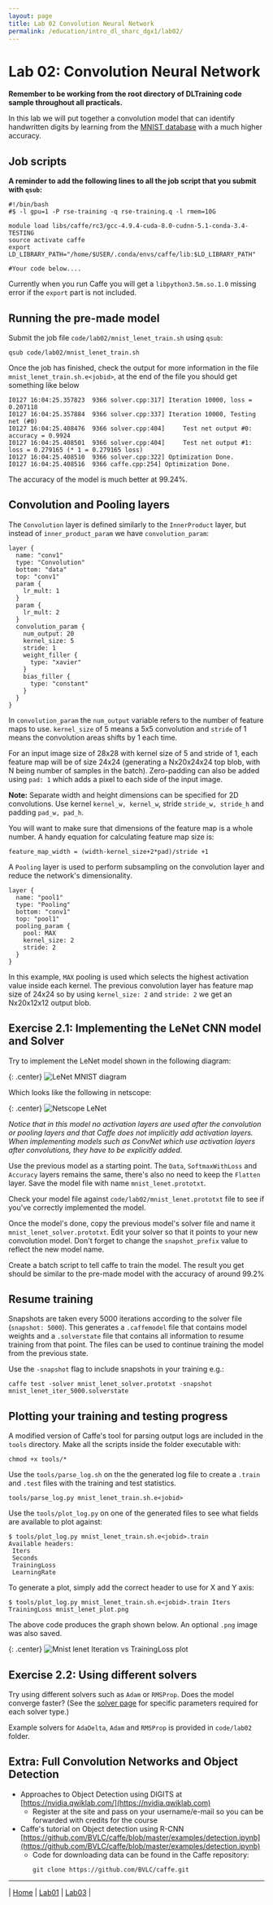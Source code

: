 ```yaml
---
layout: page
title: Lab 02 Convolution Neural Network
permalink: /education/intro_dl_sharc_dgx1/lab02/
---
```


# Lab 02: Convolution Neural Network #

**Remember to be working from the root directory of DLTraining code sample throughout all practicals.**

In this lab we will put together a convolution model that can identify handwritten digits by learning from the [MNIST database](http://yann.lecun.com/exdb/mnist/) with a much higher accuracy.

## Job scripts ##
**A reminder to add the following lines to all the job script that you submit with `qsub`:**

```
#!/bin/bash
#$ -l gpu=1 -P rse-training -q rse-training.q -l rmem=10G

module load libs/caffe/rc3/gcc-4.9.4-cuda-8.0-cudnn-5.1-conda-3.4-TESTING
source activate caffe
export LD_LIBRARY_PATH="/home/$USER/.conda/envs/caffe/lib:$LD_LIBRARY_PATH"

#Your code below....
```

Currently when you run Caffe you will get a `libpython3.5m.so.1.0` missing error if the `export` part is not included.

## Running the pre-made model ##

Submit the job file `code/lab02/mnist_lenet_train.sh` using `qsub`:

```
qsub code/lab02/mnist_lenet_train.sh
```


Once the job has finished, check the output for more information in the file `mnist_lenet_train.sh.e<jobid>`, at the end of the file you should get something like below

```
I0127 16:04:25.357823  9366 solver.cpp:317] Iteration 10000, loss = 0.207118
I0127 16:04:25.357884  9366 solver.cpp:337] Iteration 10000, Testing net (#0)
I0127 16:04:25.408476  9366 solver.cpp:404]     Test net output #0: accuracy = 0.9924
I0127 16:04:25.408501  9366 solver.cpp:404]     Test net output #1: loss = 0.279165 (* 1 = 0.279165 loss)
I0127 16:04:25.408510  9366 solver.cpp:322] Optimization Done.
I0127 16:04:25.408516  9366 caffe.cpp:254] Optimization Done.
```

The accuracy of the model is much better at 99.24%.

## Convolution and Pooling layers ##

The `Convolution` layer is defined similarly to the `InnerProduct` layer, but instead of `inner_product_param` we have `convolution_param`:

```
layer {
  name: "conv1"
  type: "Convolution"
  bottom: "data"
  top: "conv1"
  param {
    lr_mult: 1
  }
  param {
    lr_mult: 2
  }
  convolution_param {
    num_output: 20
    kernel_size: 5
    stride: 1
    weight_filler {
      type: "xavier"
    }
    bias_filler {
      type: "constant"
    }
  }
}
```

In `convolution_param` the `num_output` variable refers to the number of feature maps to use. `kernel_size` of 5 means a 5x5 convolution and `stride` of 1 means the convolution areas shifts by 1 each time.

For an input image size of 28x28 with kernel size of 5 and stride of 1, each feature map will be of size 24x24 (generating a Nx20x24x24 top blob, with N being number of samples in the batch). Zero-padding can also be added using `pad: 1` which adds a pixel to each side of the input image.

**Note:** Separate width and height dimensions can be specified for 2D convolutions. Use kernel `kernel_w, kernel_w`, stride `stride_w, stride_h` and padding `pad_w, pad_h`.

You will want to make sure that dimensions of the feature map is a whole number. A handy equation for calculating feature map size is:

```
feature_map_width = (width-kernel_size+2*pad)/stride +1
```

A `Pooling` layer is used to perform subsampling on the convolution layer and reduce the network's dimensionality.

```
layer {
  name: "pool1"
  type: "Pooling"
  bottom: "conv1"
  top: "pool1"
  pooling_param {
    pool: MAX
    kernel_size: 2
    stride: 2
  }
}
```

In this example, `MAX` pooling is used which selects the highest activation value inside each kernel. The previous convolution layer has feature map size of 24x24 so by using `kernel_size: 2` and `stride: 2` we get an Nx20x12x12 output blob.

## Exercise 2.1: Implementing the LeNet CNN model and Solver ##

Try to implement the LeNet model shown in the following diagram:

{: .center}
![LeNet MNIST diagram](/static/img/intro_dl_sharc_dgx1/mnist_lenet.jpg)

Which looks like the following in netscope:

{: .center}
![Netscope LeNet](/static/img/intro_dl_sharc_dgx1/mnist_lenet_netscope.png)

*Notice that in this model no activation layers are used after the convolution or pooling layers and that Caffe does not implicitly add activation layers. When implementing models such as ConvNet which use activation layers after convolutions, they have to be explicitly added*.

 Use the previous model as a starting point. The `Data`, `SoftmaxWithLoss` and `Accuracy` layers remains the same, there's also no need to keep the `Flatten` layer. Save the model file with name `mnist_lenet.prototxt`.

Check your model file against `code/lab02/mnist_lenet.prototxt` file to see if you've correctly implemented the model.

Once the model's done, copy the previous model's solver file and name it `mnist_lenet_solver.prototxt`. Edit your solver so that it points to your new convolution model. Don't forget to change the `snapshot_prefix` value to reflect the new model name.

Create a batch script to tell caffe to train the model. The result you get should be similar to the pre-made model with the accuracy of around 99.2%


## Resume training ##
Snapshots are taken every 5000 iterations according to the solver file (`snapshot: 5000`). This generates a `.caffemodel` file that contains model weights and a `.solverstate` file that contains all information to resume training from that point. The files can be used to continue training the model from the previous state.

Use the `-snapshot` flag to include snapshots in your training e.g.:

```
caffe test -solver mnist_lenet_solver.prototxt -snapshot mnist_lenet_iter_5000.solverstate
```


## Plotting your training and testing progress ##

A modified version of Caffe's tool for parsing output logs are included in the `tools` directory. Make all the scripts inside the folder executable with:

```
chmod +x tools/*
```

Use the `tools/parse_log.sh` on the the generated log file to create a `.train` and `.test` files with the training and test statistics.

```
tools/parse_log.py mnist_lenet_train.sh.e<jobid>
```

Use the `tools/plot_log.py` on one of the generated files to see what fields are available to plot against:

```
$ tools/plot_log.py mnist_lenet_train.sh.e<jobid>.train
Available headers:
 Iters
 Seconds
 TrainingLoss
 LearningRate
```

To generate a plot, simply add the correct header to use for X and Y axis:

```
$ tools/plot_log.py mnist_lenet_train.sh.e<jobid>.train Iters TrainingLoss mnist_lenet_plot.png
```

The above code produces the graph shown below. An optional `.png` image was also saved.

{: .center}
![Mnist lenet Iteration vs TrainingLoss plot](/static/img/intro_dl_sharc_dgx1/mnist_lenet_iters_vs_trainingloss_plot.png)

## Exercise 2.2: Using different solvers ##

Try using different solvers such as `Adam` or `RMSProp`. Does the model converge faster? (See the [solver page](http://caffe.berkeleyvision.org/tutorial/solver.html) for specific parameters required for each solver type.)

Example solvers for `AdaDelta`, `Adam` and `RMSProp` is provided in `code/lab02` folder.

## Extra: Full Convolution Networks and Object Detection ##

* Approaches to Object Detection using DIGITS at [https://nvidia.qwiklab.com/](https://nvidia.qwiklab.com)
  * Register at the site and pass on your username/e-mail so you can be forwarded with credits for the course
* Caffe's tutorial on Object detection using R-CNN [https://github.com/BVLC/caffe/blob/master/examples/detection.ipynb](https://github.com/BVLC/caffe/blob/master/examples/detection.ipynb)
  * Code for downloading data can be found in the Caffe repository:
    ```
    git clone https://github.com/BVLC/caffe.git
    ```

---

&#124; [Home](../) &#124; [Lab01](../lab01) &#124; [Lab03](../lab03) &#124;
